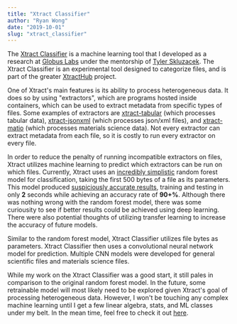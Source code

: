 ```yaml
---
title: "Xtract Classifier"
author: "Ryan Wong"
date: "2019-10-01"
slug: "xtract_classifier"
---
```

The [Xtract Classifier](https://github.com/rewong03/xtract-classifier) is a 
machine learning tool that I developed as a research at [Globus Labs](https://labs.globus.org) 
under the mentorship of [Tyler Skluzacek](https://github.con/tskluzac). The 
Xtract Classifier is an experimental tool designed to categorize files, and 
is part of the greater [XtractHub](/projects/xtracthub) project.  
  
One of Xtract's main features is its ability to process heterogeneous data. 
It does so by using "extractors", which are programs hosted inside containers, 
which can be used to extract metadata from specific types of files. Some 
examples of extractors are [xtract-tabular](https://github.com/xtracthub/xtract-tabular) 
(which processes tabular data), [xtract-jsonxml](https://github.com/xtracthub/xtract-tabular) 
(which processes json/xml files), and [xtract-matio](https://github.com/xtracthub/xtract-tabular) 
(which processes materials science data). Not every extractor can extract 
metadata from each file, so it is costly to run every extractor on every 
file.  
  
In order to reduce the penalty of running incompatible extractors on files, 
Xtract utilizes machine learning to predict which extractors can be run on 
which files. Currently, Xtract uses an [incredibly simplistic](https://github.com/xtracthub/xtract-sampler/blob/master/train_model.py#L47) 
random forest model for classification, taking the first 500 bytes of a file 
as its parameters. This model produced [suspiciously accurate results](https://github.com/xtracthub/xtract-sampler/blob/master/model_results/rf-randhead-2019-07-14.json), 
training and testing in only **2** seconds while achieving an accuracy rate 
of **90+%**. Although there was nothing wrong with the random forest model, 
there was some curiousity to see if better results could be achieved using 
deep learning. There were also potential thoughts of utilizing transfer 
learning to increase the accuracy of future models.  
  
Similar to the random forest model, Xtract Classifier utilizes file bytes 
as parameters. Xtract Classifier then uses a convolutional 
neural network model for prediction. Multiple CNN models were developed 
for general scientific files and materials science files.  
  
While my work on the Xtract Classifier was a good start, it still pales 
in comparison to the original random forest model. In the future, some 
retrainable model will most likely need to be explored given Xtract's goal 
of processing heterogeneous data. However, I won't be touching any complex 
machine learning until I get a few linear algebra, stats, and ML classes 
under my belt. In the mean time, feel free to check it out [here](https://github.com/rewong03/xtract-classifier).
  
 
  
 
